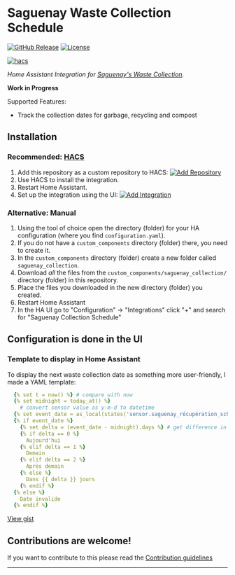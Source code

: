 # Saguenay Waste Collection Schedule

[![GitHub Release][releases-shield]][releases]
[![License][license-shield]](LICENSE)

[![hacs](https://img.shields.io/badge/HACS-Custom-orange.svg?style=for-the-badge)](https://hacs.xyz/docs/faq/custom_repositories)


_Home Assistant Integration for [Saguenay's Waste Collection](https://ville.saguenay.ca/services-aux-citoyens/environnement/recyclage/horaire-de-la-collecte)._

**Work in Progress**

Supported Features:
 * Track the collection dates for garbage, recycling and compost


## Installation


### Recommended: [HACS](https://www.hacs.xyz)

1. Add this repository as a custom repository to HACS: [![Add Repository](https://my.home-assistant.io/badges/hacs_repository.svg)](https://my.home-assistant.io/redirect/hacs_repository/?owner=davidbilodeau1&repository=saguenay_collection&category=integration)
2. Use HACS to install the integration.
3. Restart Home Assistant.
4. Set up the integration using the UI: [![Add Integration](https://my.home-assistant.io/badges/config_flow_start.svg)](https://my.home-assistant.io/redirect/config_flow_start/?domain=saguenay_collection)

### Alternative: Manual

1. Using the tool of choice open the directory (folder) for your HA configuration (where you find `configuration.yaml`).
1. If you do not have a `custom_components` directory (folder) there, you need to create it.
1. In the `custom_components` directory (folder) create a new folder called `saguenay_collection`.
1. Download _all_ the files from the `custom_components/saguenay_collection/` directory (folder) in this repository.
1. Place the files you downloaded in the new directory (folder) you created.
1. Restart Home Assistant
1. In the HA UI go to "Configuration" -> "Integrations" click "+" and search for "Saguenay Collection Schedule"

## Configuration is done in the UI

<!---->

### Template to display in Home Assistant

To display the next waste collection date as something more user-friendly, I made a YAML template:

```yaml
  {% set t = now() %} # compare with now
  {% set midnight = today_at() %}
    # convert sensor value as y-m-d to datetime
  {% set event_date = as_local(states('sensor.saguenay_récupération_schedule') | as_datetime('%Y-%m-%d')) %}
  {% if event_date %}
    {% set delta = (event_date - midnight).days %} # get difference in days
    {% if delta == 0 %}
      Aujourd'hui
    {% elif delta == 1 %}
      Demain
    {% elif delta == 2 %}
      Après demain
    {% else %}
      Dans {{ delta }} jours
    {% endif %}
  {% else %}
    Date invalide
  {% endif %}
```
[View gist](https://gist.github.com/DavidBilodeau1/4d42ea1d253e6ccf85365cd1395bd4a6)


## Contributions are welcome!

If you want to contribute to this please read the [Contribution guidelines](CONTRIBUTING.md)

***

[commits-shield]: https://img.shields.io/github/commit-activity/y/davidbilodeau1/saguenay_collection.svg?style=for-the-badge
[commits]: https://github.com/DavidBilodeau1/saguenay_collection/commits/main/
[license-shield]: https://img.shields.io/github/license/davidbilodeau1/saguenay_collection.svg?style=for-the-badge
[releases-shield]: https://img.shields.io/github/release/davidbilodeau1/saguenay_collection.svg?style=for-the-badge
[releases]: https://github.com/DavidBilodeau1/saguenay_collection/releases
